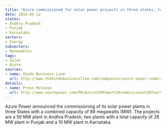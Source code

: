 ```yaml
---
title: "Azure commissioned for solar power projects in three states, totalling 88 MW"
date: 2016-05-12
states:
- Andhra Pradesh
- Punjab
- Karnataka
sectors:
- Energy
subsectors:
- Renewables
tags:
- Solar
- Azure
sources:
- name: Hindu Business Line
  url: http://www.thehindubusinessline.com/companies/azure-power-commissions-projects-in-three-states/article8560744.ece
details:
- name: Press Release
  url: http://www.azurepower.com/PR/Azure%20Power%20commissions%20four%20new%20solar%20plants%20across%20three%20different%20states.pdf
---
```


Azure Power announced the commissioning of its solar power plants in three States with a combined capacity of 88 megawatts (MW). The projects are a 50 MW plant in Andhra Pradesh, two plants with a total capacity of 28 MW plant in Punjab and a 10 MW plant in Karnataka.
